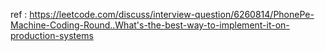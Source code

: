 ref : https://leetcode.com/discuss/interview-question/6260814/PhonePe-Machine-Coding-Round..What's-the-best-way-to-implement-it-on-production-systems